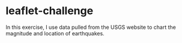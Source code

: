 # leaflet-challenge

In this exercise, I use data pulled from the USGS website to chart the magnitude and location of earthquakes.

